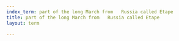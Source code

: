 ```yaml
---
index_term: part of the long March from   Russia called Etape
title: part of the long March from   Russia called Etape
layout: term

---
```

